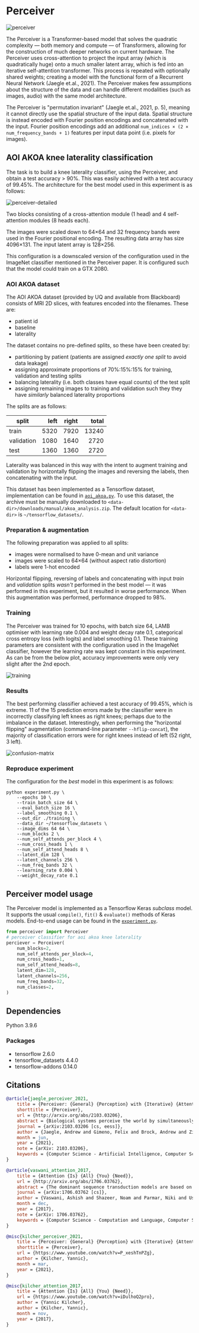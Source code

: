 # Perceiver

![perceiver](./figures/perceiver.svg)

The Perceiver is a Transformer-based model that solves the quadratic complexity — both memory and compute — of Transformers, allowing for the construction of much deeper networks on current hardware. The Perceiver uses cross-attention to project the input array (which is quadratically huge) onto a much smaller latent array, which is fed into an iterative self-attention transformer. This process is repeated with optionally shared weights; creating a model with the functional form of a Recurrent Neural Network (Jaegle et.al., 2021). The Perceiver makes few assumptions about the structure of the data and can handle different modalities (such as images, audio) with the same model architecture.

The Perceiver is "permutation invariant" (Jaegle et.al., 2021, p. 5), meaning it cannot directly use the spatial structure of the input data. Spatial structure is instead encoded with Fourier position encodings and concatenated with the input. Fourier position encodings add an additional `num_indices × (2 × num_frequency_bands + 1)` features per input data point (i.e. pixels for images).

## AOI AKOA knee laterality classification

The task is to build a knee laterality classifier, using the Perceiver, and obtain a test accuracy > 90%. This was easily achieved with a test accuracy of 99.45%. The architecture for the best model used in this experiment is as follows:

![perceiver-detailed](./figures/perceiver-detailed.svg)

Two blocks consisting of a cross-attention module (1 head) and 4 self-attention modules (8 heads each). 

The images were scaled down to 64×64 and 32 frequency bands were used in the Fourier positional encoding. The resulting data array has size 4096×131. The input latent array is 128×256.

This configuration is a downscaled version of the configuration used in the ImageNet classifier mentioned in the Perceiver paper. It is configured such that the model could train on a GTX 2080.

### AOI AKOA dataset

The AOI AKOA dataset (provided by UQ and available from Blackboard) consists of MRI 2D slices, with features encoded into the filenames. These are:
- patient id
- baseline
- laterality

The dataset contains no pre-defined splits, so these have been created by:
- partitioning by patient (patients are assigned _exactly one split_ to avoid data leakage)
- assigning approximate proportions of 70%:15%:15% for training, validation and testing splits
- balancing laterality (i.e. both classes have equal counts) of the test split
- assigning remaining images to training and validation such they they have _similarly_ balanced laterality proportions

The splits are as follows:

| split      | left | right | total |
|------------|-----:|:-----:|------:|
| train      | 5320 |  7920 | 13240 |
| validation | 1080 |  1640 |  2720 |
| test       | 1360 |  1360 |  2720 |

Laterality was balanced in this way with the intent to augment training and validation by horizontally flipping the images and reversing the labels, then concatenating with the input.

This dataset has been implemented as a Tensorflow dataset, implementation can be found in [`aoi_akoa.py`](./aoi_akoa.py). To use this dataset, the archive must be manually downloaded to `<data-dir>/downloads/manual/akoa_analysis.zip`. The default location for `<data-dir>` is `~/tensorflow_datasets/`.

### Preparation & augmentation

The following preparation was applied to all splits:
- images were normalised to have 0-mean and unit variance
- images were scaled to 64×64 (without aspect ratio distortion)
- labels were 1-hot encoded

Horizontal flipping, reversing of labels and concatenating with input _train_ and _validation_ splits _wasn't_ performed in the best model — it was performed in this experiment, but it resulted in worse performance. When this augmentation was performed, performance dropped to 98%.

### Training

The Perceiver was trained for 10 epochs, with batch size 64, LAMB optimiser with learning rate 0.004 and weight decay rate 0.1, categorical cross entropy loss (with logits) and label smoothing 0.1. These training parameters are consistent with the configuration used in the ImageNet classifier, however the learning rate was kept constant in this experiment. As can be from the below plot, accuracy improvements were only very slight after the 2nd epoch.

![training](./figures/accuracy-loss.svg)

### Results

The best performing classifier achieved a test accuracy of 99.45%, which is extreme. 11 of the 15 prediction errors made by the classifier were in incorrectly classifying left knees as right knees; perhaps due to the imbalance in the dataset. Interestingly, when performing the "horizontal flipping" augmentation (command-line parameter `--hflip-concat`), the majority of classification errors were for right knees instead of left (52 right, 3 left).

![confusion-matrix](./figures/confusion-matrix.svg)

### Reproduce experiment

The configuration for the _best_ model in this experiment is as follows:

```shell
python experiment.py \
    --epochs 10 \
    --train_batch_size 64 \
    --eval_batch_size 16 \
    --label_smoothing 0.1 \
    --out_dir ./training \
    --data_dir ~/tensorflow_datasets \
    --image_dims 64 64 \
    --num_blocks 2 \
    --num_self_attends_per_block 4 \
    --num_cross_heads 1 \
    --num_self_attend_heads 8 \
    --latent_dim 128 \
    --latent_channels 256 \
    --num_freq_bands 32 \
    --learning_rate 0.004 \
    --weight_decay_rate 0.1
```

## Perceiver model usage

The Perceiver model is implemented as a Tensorflow Keras _subclass_ model. It supports the usual `compile()`, `fit()` & `evaluate()` methods of Keras models. End-to-end usage can be found in the [`experiment.py`](./experiment.py).

```python
from perceiver import Perceiver
# perceiver classifier for aoi akoa knee laterality
perciever = Perceiver(
    num_blocks=2,
    num_self_attends_per_block=4,
    num_cross_heads=1,
    num_self_attend_heads=8,
    latent_dim=128,
    latent_channels=256,
    num_freq_bands=32,
    num_classes=2,
)
```

## Dependencies

Python 3.9.6

### Packages

- tensorflow 2.6.0
- tensorflow_datasets 4.4.0
- tensorflow-addons 0.14.0

## Citations

```bibtex
@article{jaegle_perceiver_2021,
    title = {Perceiver: {General} {Perception} with {Iterative} {Attention}},
    shorttitle = {Perceiver},
    url = {http://arxiv.org/abs/2103.03206},
    abstract = {Biological systems perceive the world by simultaneously processing high-dimensional inputs from modalities as diverse as vision, audition, touch, proprioception, etc. The perception models used in deep learning on the other hand are designed for individual modalities, often relying on domain-specific assumptions such as the local grid structures exploited by virtually all existing vision models. These priors introduce helpful inductive biases, but also lock models to individual modalities. In this paper we introduce the Perceiver - a model that builds upon Transformers and hence makes few architectural assumptions about the relationship between its inputs, but that also scales to hundreds of thousands of inputs, like ConvNets. The model leverages an asymmetric attention mechanism to iteratively distill inputs into a tight latent bottleneck, allowing it to scale to handle very large inputs. We show that this architecture is competitive with or outperforms strong, specialized models on classification tasks across various modalities: images, point clouds, audio, video, and video+audio. The Perceiver obtains performance comparable to ResNet-50 and ViT on ImageNet without 2D convolutions by directly attending to 50,000 pixels. It is also competitive in all modalities in AudioSet.},
    journal = {arXiv:2103.03206 [cs, eess]},
    author = {Jaegle, Andrew and Gimeno, Felix and Brock, Andrew and Zisserman, Andrew and Vinyals, Oriol and Carreira, Joao},
    month = jun,
    year = {2021},
    note = {arXiv: 2103.03206},
    keywords = {Computer Science - Artificial Intelligence, Computer Science - Computer Vision and Pattern Recognition, Computer Science - Machine Learning, Computer Science - Sound, Electrical Engineering and Systems Science - Audio and Speech Processing},
}

@article{vaswani_attention_2017,
    title = {Attention {Is} {All} {You} {Need}},
    url = {http://arxiv.org/abs/1706.03762},
    abstract = {The dominant sequence transduction models are based on complex recurrent or convolutional neural networks in an encoder-decoder configuration. The best performing models also connect the encoder and decoder through an attention mechanism. We propose a new simple network architecture, the Transformer, based solely on attention mechanisms, dispensing with recurrence and convolutions entirely. Experiments on two machine translation tasks show these models to be superior in quality while being more parallelizable and requiring significantly less time to train. Our model achieves 28.4 BLEU on the WMT 2014 English-to-German translation task, improving over the existing best results, including ensembles by over 2 BLEU. On the WMT 2014 English-to-French translation task, our model establishes a new single-model state-of-the-art BLEU score of 41.8 after training for 3.5 days on eight GPUs, a small fraction of the training costs of the best models from the literature. We show that the Transformer generalizes well to other tasks by applying it successfully to English constituency parsing both with large and limited training data.},
    journal = {arXiv:1706.03762 [cs]},
    author = {Vaswani, Ashish and Shazeer, Noam and Parmar, Niki and Uszkoreit, Jakob and Jones, Llion and Gomez, Aidan N. and Kaiser, Lukasz and Polosukhin, Illia},
    month = dec,
    year = {2017},
    note = {arXiv: 1706.03762},
    keywords = {Computer Science - Computation and Language, Computer Science - Machine Learning},
}

@misc{kilcher_perceiver_2021,
    title = {Perceiver: {General} {Perception} with {Iterative} {Attention} ({Google} {DeepMind} {Research} {Paper} {Explained})},
    shorttitle = {Perceiver},
    url = {https://www.youtube.com/watch?v=P_xeshTnPZg},
    author = {Kilcher, Yannic},
    month = mar,
    year = {2021},
}

@misc{kilcher_attention_2017,
    title = {Attention {Is} {All} {You} {Need}},
    url = {https://www.youtube.com/watch?v=iDulhoQ2pro},
    author = {Yannic Kilcher},
    author = {Kilcher, Yannic},
    month = nov,
    year = {2017},
}
```
